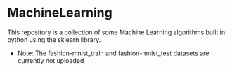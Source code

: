 # MachineLearning

This repository is a collection of some Machine Learning algorithms built in python using the sklearn library. 

* Note: The fashion-mnist_train and fashion-mnist_test datasets are currently not uploaded
